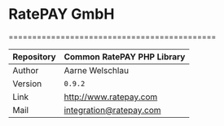 # RatePAY GmbH
============================================

|Repository | Common RatePAY PHP Library
|------|----------
|Author | Aarne Welschlau
|Version | `0.9.2`
|Link | http://www.ratepay.com
|Mail | integration@ratepay.com